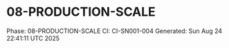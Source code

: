 # 08-PRODUCTION-SCALE
Phase: 08-PRODUCTION-SCALE
CI: CI-SN001-004
Generated: Sun Aug 24 22:41:11 UTC 2025
